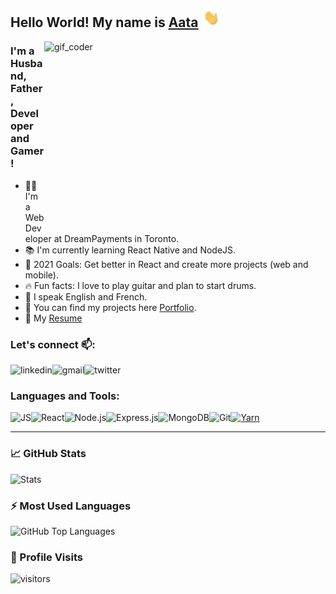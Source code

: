 ## Hello World! My name is [Aata][linkedin] <img align="bottom" alt="gif_waving" width="30px" src="https://github.com/Atalaa/gif_readme2/blob/main/waving2.gif?raw=true" /> 

<img align="right" alt="gif_coder" width="450" height="300" src="https://github.com/Atalaa/gif_readme/blob/main/coder.gif?raw=true" />

### I'm a Husband, Father, Developer and Gamer!
- 👨‍💻 I'm a Web Developer at DreamPayments in Toronto.
- 📚 I'm currently learning React Native and NodeJS.
- 🎯 2021 Goals: Get better in React and create more projects (web and mobile).
- 🔥 Fun facts: I love to play guitar and plan to start drums.
- 💬 I speak English and French.
- 📂 You can find my projects here [Portfolio][website].
- 💾 My <a href="https://atalaa.github.io/portfolio/static/media/Aata-allah_Rchidi_resume.ba857c9c.pdf" target="_blank">Resume</a>



### Let's connect 📫:
[<img align="left" alt="linkedin" title="LinkedIn" src="https://img.shields.io/badge/LinkedIn-0072b1?style=flat&logo=linkedin&logoColor=fff" />][linkedin]
[<img align="left" alt="gmail" title="Gmail" src="https://img.shields.io/badge/Gmail-EA4335?style=flat&logo=gmail&logoColor=fff" />][mailto]
[<img align="left" alt="twitter" title="Twitter" src="https://img.shields.io/badge/Twitter-1DA1F2?style=flat&logo=twitter&logoColor=fff" />][twitter]

<br />

### Languages and Tools:
<p>
 <a href="https://developer.mozilla.org/en-US/docs/Web/JavaScript"><img align="left" alt="JS" title="javascript" src="https://img.shields.io/badge/JavaScript-F0DB4F?style=for-the-badge&logo=javascript&logoColor=F0DB4F&labelColor=000" /></a>
 <a href="https://reactjs.org/"><img align="left" alt="React" title="React" src="https://img.shields.io/badge/React-61DAFB?style=for-the-badge&logo=react&logoColor=fff&labelColor=000" /></a>
 <a href="https://nodejs.org/en/"><img align="left" alt="Node.js" title="Node" src="https://img.shields.io/badge/Node-68a063?style=for-the-badge&logo=node.js&logoColor=68a063&labelColor=000" /></a>
 <a href="https://expressjs.com/"><img align="left" alt="Express.js" title="Express" src="https://img.shields.io/badge/Express-404D59?style=for-the-badge&logo=express&logoColor=fff&labelColor=000" /></a>
 <a href="https://www.mongodb.com/"><img align="left" alt="MongoDB" title="MongoDB" src="https://img.shields.io/badge/MongoDB-589636?style=for-the-badge&logo=mongodb&logoColor=589636&labelColor=000" /></a>
 <a href="https://git-scm.com/"><img align="left" alt="Git" title="Git" src="https://img.shields.io/badge/Git-f34f29?style=for-the-badge&logo=git&logoColor=f34f29&labelColor=000" /></a>
 <a href="https://classic.yarnpkg.com/en/"><img align="top" alt="Yarn" title="Yarn" src="https://img.shields.io/badge/Yarn-1476a2?style=for-the-badge&logo=yarn&logoColor=1476a2&labelColor=000" /></a>
</p>

---

### 📈 GitHub Stats
<img align="top" alt="Stats" src="https://github-readme-stats-atalaa.vercel.app/api?username=Atalaa&show_icons=true&hide_border=true&hide=prs,contribs&theme=shades-of-purple" />

### ⚡ Most Used Languages
<img align="top" alt="GitHub Top Languages" src="https://github-readme-stats-atalaa.vercel.app/api/top-langs/?username=Atalaa&langs_count=5&layout=compact&theme=shades-of-purple" />

### 👀 Profile Visits
![visitors](https://visitor-badge.glitch.me/badge?page_id=atalaa.atalaa)


[website]: https://atalaa.github.io/portfolio/
[linkedin]: https://www.linkedin.com/in/aata-allah-rchidi/
[mailto]: mailto:atala.rchidi@gmail.com
[twitter]: https://twitter.com/AataRchidi
 

